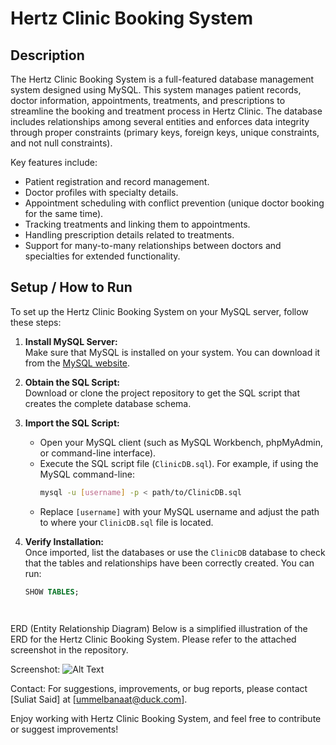 # Hertz Clinic Booking System

## Description

The Hertz Clinic Booking System is a full-featured database management system designed using MySQL. This system manages patient records, doctor information, appointments, treatments, and prescriptions to streamline the booking and treatment process in Hertz Clinic. The database includes relationships among several entities and enforces data integrity through proper constraints (primary keys, foreign keys, unique constraints, and not null constraints).

Key features include:
- Patient registration and record management.
- Doctor profiles with specialty details.
- Appointment scheduling with conflict prevention (unique doctor booking for the same time).
- Tracking treatments and linking them to appointments.
- Handling prescription details related to treatments.
- Support for many-to-many relationships between doctors and specialties for extended functionality.

## Setup / How to Run

To set up the Hertz Clinic Booking System on your MySQL server, follow these steps:

1. **Install MySQL Server:**  
   Make sure that MySQL is installed on your system. You can download it from the [MySQL website](https://dev.mysql.com/downloads/mysql/).

2. **Obtain the SQL Script:**  
   Download or clone the project repository to get the SQL script that creates the complete database schema.

3. **Import the SQL Script:**
   - Open your MySQL client (such as MySQL Workbench, phpMyAdmin, or command-line interface).
   - Execute the SQL script file (`ClinicDB.sql`). For example, if using the MySQL command-line:
     ```bash
     mysql -u [username] -p < path/to/ClinicDB.sql
     ```
   - Replace `[username]` with your MySQL username and adjust the path to where your `ClinicDB.sql` file is located.

4. **Verify Installation:**  
   Once imported, list the databases or use the `ClinicDB` database to check that the tables and relationships have been correctly created. You can run:
   ```sql
   SHOW TABLES;




ERD (Entity Relationship Diagram)
Below is a simplified illustration of the ERD for the Hertz Clinic Booking System. Please refer to the attached screenshot in the repository.

Screenshot:
![Alt Text](ERD_for_Hertz_Clinic_Booking_System.png)

Contact:
For suggestions, improvements, or bug reports, please contact [Suliat Said] at [ummelbanaat@duck.com].

Enjoy working with Hertz Clinic Booking System, and feel free to contribute or suggest improvements!
